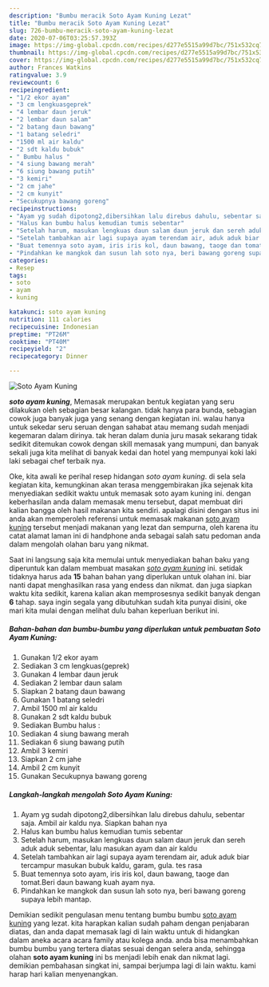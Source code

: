 ```yaml
---
description: "Bumbu meracik Soto Ayam Kuning Lezat"
title: "Bumbu meracik Soto Ayam Kuning Lezat"
slug: 726-bumbu-meracik-soto-ayam-kuning-lezat
date: 2020-07-06T03:25:57.393Z
image: https://img-global.cpcdn.com/recipes/d277e5515a99d7bc/751x532cq70/soto-ayam-kuning-foto-resep-utama.jpg
thumbnail: https://img-global.cpcdn.com/recipes/d277e5515a99d7bc/751x532cq70/soto-ayam-kuning-foto-resep-utama.jpg
cover: https://img-global.cpcdn.com/recipes/d277e5515a99d7bc/751x532cq70/soto-ayam-kuning-foto-resep-utama.jpg
author: Frances Watkins
ratingvalue: 3.9
reviewcount: 6
recipeingredient:
- "1/2 ekor ayam"
- "3 cm lengkuasgeprek"
- "4 lembar daun jeruk"
- "2 lembar daun salam"
- "2 batang daun bawang"
- "1 batang seledri"
- "1500 ml air kaldu"
- "2 sdt kaldu bubuk"
- " Bumbu halus "
- "4 siung bawang merah"
- "6 siung bawang putih"
- "3 kemiri"
- "2 cm jahe"
- "2 cm kunyit"
- "Secukupnya bawang goreng"
recipeinstructions:
- "Ayam yg sudah dipotong2,dibersihkan lalu direbus dahulu, sebentar saja. Ambil air kaldu nya. Siapkan bahan nya"
- "Halus kan bumbu halus kemudian tumis sebentar"
- "Setelah harum, masukan lengkuas daun salam daun jeruk dan sereh aduk aduk sebentar, lalu masukan ayam dan air kaldu"
- "Setelah tambahkan air lagi supaya ayam terendam air, aduk aduk biar tercampur masukan bubuk kaldu, garam, gula. tes rasa"
- "Buat temennya soto ayam, iris iris kol, daun bawang, taoge dan tomat.Beri daun bawang kuah ayam nya."
- "Pindahkan ke mangkok dan susun lah soto nya, beri bawang goreng supaya lebih mantap."
categories:
- Resep
tags:
- soto
- ayam
- kuning

katakunci: soto ayam kuning 
nutrition: 111 calories
recipecuisine: Indonesian
preptime: "PT26M"
cooktime: "PT40M"
recipeyield: "2"
recipecategory: Dinner

---
```



![Soto Ayam Kuning](https://img-global.cpcdn.com/recipes/d277e5515a99d7bc/751x532cq70/soto-ayam-kuning-foto-resep-utama.jpg)

<b><i>soto ayam kuning</i></b>, Memasak merupakan bentuk kegiatan yang seru dilakukan oleh sebagian besar kalangan. tidak hanya para bunda, sebagian cowok juga banyak juga yang senang dengan kegiatan ini. walau hanya untuk sekedar seru seruan dengan sahabat atau memang sudah menjadi kegemaran dalam dirinya. tak heran dalam dunia juru masak sekarang tidak sedikit ditemukan cowok dengan skill memasak yang mumpuni, dan banyak sekali juga kita melihat di banyak kedai dan hotel yang mempunyai koki laki laki sebagai chef terbaik nya.



Oke, kita awali ke perihal resep hidangan <i>soto ayam kuning</i>. di sela sela kegiatan kita, kemungkinan akan terasa menggembirakan jika sejenak kita menyediakan sedikit waktu untuk memasak soto ayam kuning ini. dengan keberhasilan anda dalam memasak menu tersebut, dapat membuat diri kalian bangga oleh hasil makanan kita sendiri. apalagi disini dengan situs ini anda akan memperoleh referensi untuk memasak makanan <u>soto ayam kuning</u> tersebut menjadi makanan yang lezat dan sempurna, oleh karena itu catat alamat laman ini di handphone anda sebagai salah satu pedoman anda dalam mengolah olahan baru yang nikmat.


Saat ini langsung saja kita memulai untuk menyediakan bahan baku yang diperuntuk kan dalam membuat masakan <u><i>soto ayam kuning</i></u> ini. setidak tidaknya harus ada <b>15</b> bahan bahan yang diperlukan untuk olahan ini. biar nanti dapat menghasilkan rasa yang endess dan nikmat. dan juga siapkan waktu kita sedikit, karena kalian akan memprosesnya sedikit banyak dengan <b>6</b> tahap. saya ingin segala yang dibutuhkan sudah kita punyai disini, oke mari kita mulai dengan melihat dulu bahan keperluan berikut ini.

<!--inarticleads1-->

##### Bahan-bahan dan bumbu-bumbu yang diperlukan untuk pembuatan Soto Ayam Kuning:

1. Gunakan 1/2 ekor ayam
1. Sediakan 3 cm lengkuas(geprek)
1. Gunakan 4 lembar daun jeruk
1. Sediakan 2 lembar daun salam
1. Siapkan 2 batang daun bawang
1. Gunakan 1 batang seledri
1. Ambil 1500 ml air kaldu
1. Gunakan 2 sdt kaldu bubuk
1. Sediakan  Bumbu halus :
1. Sediakan 4 siung bawang merah
1. Sediakan 6 siung bawang putih
1. Ambil 3 kemiri
1. Siapkan 2 cm jahe
1. Ambil 2 cm kunyit
1. Gunakan Secukupnya bawang goreng




<!--inarticleads2-->

##### Langkah-langkah mengolah Soto Ayam Kuning:

1. Ayam yg sudah dipotong2,dibersihkan lalu direbus dahulu, sebentar saja. Ambil air kaldu nya. Siapkan bahan nya
1. Halus kan bumbu halus kemudian tumis sebentar
1. Setelah harum, masukan lengkuas daun salam daun jeruk dan sereh aduk aduk sebentar, lalu masukan ayam dan air kaldu
1. Setelah tambahkan air lagi supaya ayam terendam air, aduk aduk biar tercampur masukan bubuk kaldu, garam, gula. tes rasa
1. Buat temennya soto ayam, iris iris kol, daun bawang, taoge dan tomat.Beri daun bawang kuah ayam nya.
1. Pindahkan ke mangkok dan susun lah soto nya, beri bawang goreng supaya lebih mantap.




Demikian sedikit pengulasan menu tentang bumbu bumbu <u>soto ayam kuning</u> yang lezat. kita harapkan kalian sudah paham dengan penjabaran diatas, dan anda dapat memasak lagi di lain waktu untuk di hidangkan dalam aneka acara acara family atau kolega anda. anda bisa menambahkan bumbu bumbu yang tertera diatas sesuai dengan selera anda, sehingga olahan <b>soto ayam kuning</b> ini bs menjadi lebih enak dan nikmat lagi. demikian pembahasan singkat ini, sampai berjumpa lagi di lain waktu. kami harap hari kalian menyenangkan.
